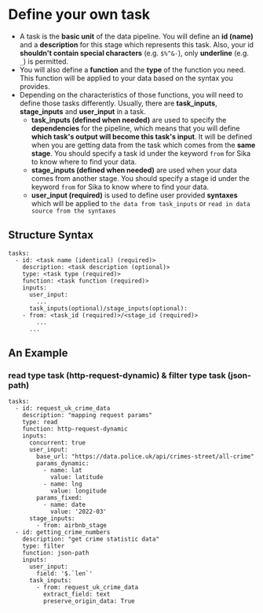# Define your own task
- A task is the **basic unit** of the data pipeline. You will define an **id (name)** and a **description** for this stage which represents this task. Also, your id **shouldn't contain special characters** (e.g. `$%^&-`), only **underline** (e.g. `_`) is permitted.
- You will also define a **function** and the **type** of the function you need. This function will be applied to your data based on the syntax you provides.
- Depending on the characteristics of those functions, you will need to define those tasks differently. Usually, there are **task_inputs**, **stage_inputs** and **user_input** in a task.
  - **task_inputs (defined when needed)** are used to specify the **dependencies** for the pipeline, which means that you will define **which task's output will become this task's input**. It will be defined when you are getting data from the task which comes from the **same stage**. You should specify a task id under the keyword `from` for Sika to know where to find your data.
  - **stage_inputs (defined when needed)** are used when your data comes from another stage. You should specify a stage id under the keyword `from` for Sika to know where to find your data.
  - **user_input (required)** is used to define user provided **syntaxes** which will be applied to `the data from task_inputs` or `read in data source from the syntaxes`

 
## Structure Syntax
```
tasks:
  - id: <task name (identical) (required)>
    description: <task description (optional)>
    type: <task type (required)>
    function: <task function (required)>
    inputs:
      user_input:
        ...
      task_inputs(optional)/stage_inputs(optional):
	- from: <task_id (required)>/<stage_id (required)> 
        ...
      ...
```
 
## An Example
###  read type task (http-request-dynamic) & filter type task (json-path)
```
tasks:
  - id: request_uk_crime_data
    description: "mapping request params"
    type: read
    function: http-request-dynamic
    inputs:
      concurrent: true
      user_input:
        base_url: "https://data.police.uk/api/crimes-street/all-crime"
        params_dynamic:
          - name: lat
            value: latitude
          - name: lng
            value: longitude
        params_fixed:
          - name: date
            value: '2022-03'
      stage_inputs:
        - from: airbnb_stage 
  - id: getting_crime_numbers
    description: "get crime statistic data"
    type: filter 
    function: json-path 
    inputs:
      user_input:
        field: '$.`len`' 
      task_inputs:
        - from: request_uk_crime_data
          extract_field: text
          preserve_origin_data: True
``` 
